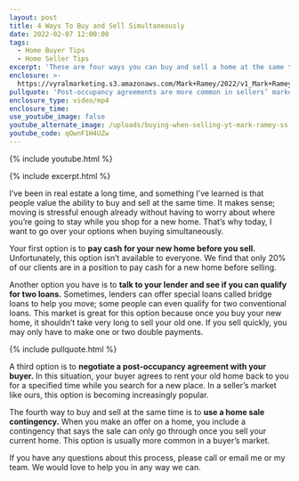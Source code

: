 ```yaml
---
layout: post
title: 4 Ways To Buy and Sell Simultaneously
date: 2022-02-07 12:00:00
tags:
  - Home Buyer Tips
  - Home Seller Tips
excerpt: 'These are four ways you can buy and sell a home at the same time. '
enclosure: >-
  https://vyralmarketing.s3.amazonaws.com/Mark+Ramey/2022/v1_Mark+Ramey+-+How+to+Navigate+Buying+When+You+Also+Want+to+Sell.mp4
pullquote: 'Post-occupancy agreements are more common in sellers’ markets. '
enclosure_type: video/mp4
enclosure_time:
use_youtube_image: false
youtube_alternate_image: /uploads/buying-when-selling-yt-mark-ramey-ss.jpg
youtube_code: qOwnF1H4UZw
---
```

{% include youtube.html %}

{% include excerpt.html %}

I’ve been in real estate a long time, and something I’ve learned is that people value the ability to buy and sell at the same time. It makes sense; moving is stressful enough already without having to worry about where you’re going to stay while you shop for a new home. That’s why today, I want to go over your options when buying simultaneously.&nbsp;

Your first option is to **pay cash for your new home before you sell.** Unfortunately, this option isn’t available to everyone. We find that only 20% of our clients are in a position to pay cash for a new home before selling.&nbsp;

Another option you have is to **talk to your lender and see if you can qualify for two loans.** Sometimes, lenders can offer special loans called bridge loans to help you move; some people can even qualify for two conventional loans. This market is great for this option because once you buy your new home, it shouldn’t take very long to sell your old one. If you sell quickly, you may only have to make one or two double payments.&nbsp;

{% include pullquote.html %}

A third option is to **negotiate a post-occupancy agreement with your buyer.** In this situation, your buyer agrees to rent your old home back to you for a specified time while you search for a new place. In a seller’s market like ours, this option is becoming increasingly popular.&nbsp;

The fourth way to buy and sell at the same time is to **use a home sale contingency.** When you make an offer on a home, you include a contingency that says the sale can only go through once you sell your current home. This option is usually more common in a buyer’s market.

If you have any questions about this process, please call or email me or my team. We would love to help you in any way we can.&nbsp;
